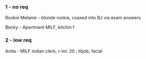 

### 1 - no req

Rookie Melanie - blonde rookie, coaxed into BJ via exam answers

Becky - Apartment MILF, kitchin f


### 2 - low req

Anita - MILF indian clerk, r-int: 20 ; titjob, facial